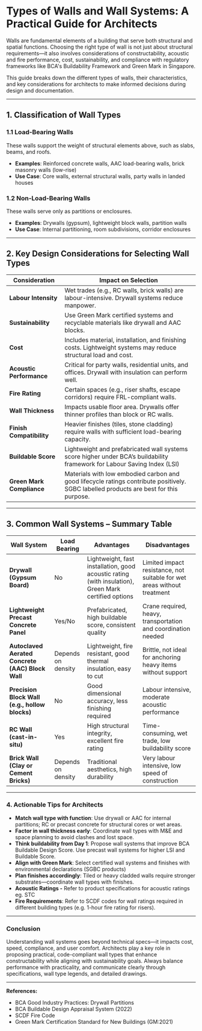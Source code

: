 # Types of Walls and Wall Systems: A Practical Guide for Architects

Walls are fundamental elements of a building that serve both structural and spatial functions. Choosing the right type of wall is not just about structural requirements—it also involves considerations of constructability, acoustic and fire performance, cost, sustainability, and compliance with regulatory frameworks like BCA's Buildability Framework and Green Mark in Singapore.

This guide breaks down the different types of walls, their characteristics, and key considerations for architects to make informed decisions during design and documentation.

***

## **1. Classification of Wall Types**

### **1.1 Load-Bearing Walls**

These walls support the weight of structural elements above, such as slabs, beams, and roofs.

* **Examples**: Reinforced concrete walls, AAC load-bearing walls, brick masonry walls (low-rise)
* **Use Case**: Core walls, external structural walls, party walls in landed houses

### **1.2 Non-Load-Bearing Walls**

These walls serve only as partitions or enclosures.

* **Examples**: Drywalls (gypsum), lightweight block walls, partition walls
* **Use Case**: Internal partitioning, room subdivisions, corridor enclosures

***

## **2. Key Design Considerations for Selecting Wall Types**

| Consideration             | Impact on Selection                                                                                                                    |
| ------------------------- | -------------------------------------------------------------------------------------------------------------------------------------- |
| **Labour Intensity**      | Wet trades (e.g., RC walls, brick walls) are labour-intensive. Drywall systems reduce manpower.                                        |
| **Sustainability**        | Use Green Mark certified systems and recyclable materials like drywall and AAC blocks.                                                 |
| **Cost**                  | Includes material, installation, and finishing costs. Lightweight systems may reduce structural load and cost.                         |
| **Acoustic Performance**  | Critical for party walls, residential units, and offices. Drywall with insulation can perform well.                                    |
| **Fire Rating**           | Certain spaces (e.g., riser shafts, escape corridors) require FRL-compliant walls.                                                     |
| **Wall Thickness**        | Impacts usable floor area. Drywalls offer thinner profiles than block or RC walls.                                                     |
| **Finish Compatibility**  | Heavier finishes (tiles, stone cladding) require walls with sufficient load-bearing capacity.                                          |
| **Buildable Score**       | Lightweight and prefabricated wall systems score higher under BCA’s buildability framework for Labour Saving Index (LSI)               |
| **Green Mark Compliance** | Materials with low embodied carbon and good lifecycle ratings contribute positively. SGBC labelled products are best for this purpose. |

***

## **3. Common Wall Systems – Summary Table**

| Wall System                                      | Load Bearing       | Advantages                                                                                           | Disadvantages                                                           |
| ------------------------------------------------ | ------------------ | ---------------------------------------------------------------------------------------------------- | ----------------------------------------------------------------------- |
| **Drywall (Gypsum Board)**                       | No                 | Lightweight, fast installation, good acoustic rating (with insulation), Green Mark certified options | Limited impact resistance, not suitable for wet areas without treatment |
| **Lightweight Precast Concrete Panel**           | Yes/No             | Prefabricated, high buildable score, consistent quality                                              | Crane required, heavy, transportation and coordination needed           |
| **Autoclaved Aerated Concrete (AAC) Block Wall** | Depends on density | Lightweight, fire resistant, good thermal insulation, easy to cut                                    | Brittle, not ideal for anchoring heavy items without support            |
| **Precision Block Wall (e.g., hollow blocks)**   | No                 | Good dimensional accuracy, less finishing required                                                   | Labour intensive, moderate acoustic performance                         |
| **RC Wall (cast-in-situ)**                       | Yes                | High structural integrity, excellent fire rating                                                     | Time-consuming, wet trade, low buildability score                       |
| **Brick Wall (Clay or Cement Bricks)**           | Depends on density | Traditional aesthetics, high durability                                                              | Very labour intensive, low speed of construction                        |

***

### **4. Actionable Tips for Architects**

* **Match wall type with function**: Use drywall or AAC for internal partitions; RC or precast concrete for structural cores or wet areas.
* **Factor in wall thickness early**: Coordinate wall types with M\&E and space planning to avoid clashes and lost space.
* **Think buildability from Day 1**: Propose wall systems that improve BCA Buildable Design Score. Use precast wall systems for higher LSI and Buildable Score.
* **Align with Green Mark**: Select certified wall systems and finishes with environmental declarations (SGBC products)
* **Plan finishes accordingly**: Tiled or heavy cladded walls require stronger substrates—coordinate wall types with finishes.
* **Acoustic Ratings -** Refer to product specifications for acoustic ratings eg. STC
* **Fire Requirements**: Refer to SCDF codes for wall ratings required in different building types (e.g. 1-hour fire rating for risers).

***

### **Conclusion**

Understanding wall systems goes beyond technical specs—it impacts cost, speed, compliance, and user comfort. Architects play a key role in proposing practical, code-compliant wall types that enhance constructability while aligning with sustainability goals. Always balance performance with practicality, and communicate clearly through specifications, wall type legends, and detailed drawings.

***

**References:**

* BCA Good Industry Practices: Drywall Partitions
* BCA Buildable Design Appraisal System (2022)
* SCDF Fire Code
* Green Mark Certification Standard for New Buildings (GM:2021)

